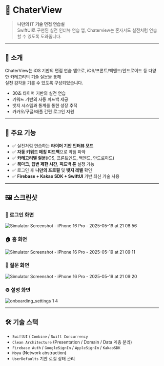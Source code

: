 # 🧠 ChaterView

> **나만의 IT 기술 면접 연습실**  
> SwiftUI로 구현된 실전 인터뷰 연습 앱, Chaterview는 혼자서도 실전처럼 연습할 수 있도록 도와줍니다.

---

## 📱 소개

ChaterView는 iOS 기반의 면접 연습 앱으로, iOS/프론트/백엔드/안드로이드 등 다양한 카테고리의 기술 질문을 통해  
실전 감각을 기를 수 있도록 구성되었습니다.

- 30초 타이머 기반의 실전 연습
- 키워드 기반의 자동 피드백 제공
- 뱃지 시스템과 통계를 통한 성장 추적
- 카카오/구글/애플 간편 로그인 지원

---

## 🚀 주요 기능

- ✅ 실전처럼 연습하는 **타이머 기반 인터뷰 모드**
- ✅ **자동 키워드 매칭 피드백**으로 약점 파악
- ✅ **카테고리별 질문**(iOS, 프론트엔드, 백엔드, 안드로이드)
- ✅ **북마크**, **답변 제한 시간**, **피드백 톤** 설정 가능
- ✅ 로그인 후 **나만의 프로필** 및 **뱃지 레벨** 확인
- ✅ **Firebase + Kakao SDK + SwiftUI** 기반 최신 기술 사용

---

## 🖼 스크린샷

### 🔐 로그인 화면 
![Simulator Screenshot - iPhone 16 Pro - 2025-05-19 at 21 08 56](https://github.com/user-attachments/assets/e97c4dd7-3f5a-4dee-8096-cb20cae15aae)

### 🏠 홈 화면
![Simulator Screenshot - iPhone 16 Pro - 2025-05-19 at 21 09 11](https://github.com/user-attachments/assets/edcd4627-5475-445f-901a-88570defe0fd)

### 💬 질문 화면 
![Simulator Screenshot - iPhone 16 Pro - 2025-05-19 at 21 09 20](https://github.com/user-attachments/assets/a14b7208-1ef3-42bf-8b7d-c6010e49e5bc)

### ⚙️ 설정 화면
![onboarding_settings 1 4](https://github.com/user-attachments/assets/7df5419f-c889-4360-b6bd-58bf48fc95e0)
 
---

## 🛠 기술 스택

- `SwiftUI` / `Combine` / `Swift Concurrency`
- `Clean Architecture` (Presentation / Domain / Data 계층 분리)
- `Firebase Auth` / `GoogleSignIn` / `AppleSignIn` / `KakaoSDK`
- `Moya` (Network abstraction)
- `UserDefaults` 기반 로컬 상태 관리
